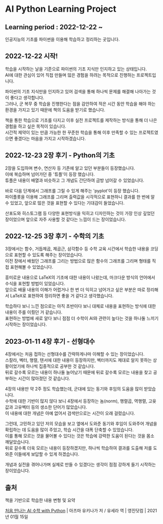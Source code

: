 # AI Python Learning Project

## Learning period : 2022-12-22 ~

인공지능의 기초를 파이썬을 이용해 학습하고 정리하는 곳입니다.  

## 2022-12-22 시작!

학습을 시작하는 날을 기준으로 파이썬의 기초 지식만 인지하고 있는 상태입니다.  
AI에 대한 관심이 있어 직접 만들며 많은 경험을 하려는 목적으로 진행하는 프로젝트입니다.  
  
파이썬의 기초 지식만을 인지하고 있어 검색을 통해 하나씩 문제를 해결해 나아가는 것이 좋다고 생각합니다.  
그러나, 군 복무 중 학습을 진행한다는 점을 감안하여 적은 시간 동안 학습을 해야 하는 환경을 가지고 있기 때문에 책의 도움을 받기로 했습니다.  
  
책을 통한 학습으로 기초를 다지고 이후 실전 프로젝트를 제작하는 방식을 통해 더 나은 경험을 하고 싶은 목적이 있습니다.  
시간적 제약이 있는 만큼 가능한 한 꾸준한 학습을 통해 이후 만족할 수 있는 프로젝트였으면 좋겠다는 마음을 가지고 시작하겠습니다.  

## 2022-12-23 2장 후기 - Python의 기초

2장을 도입하며 변수, 연산자 등 기존에 알고 있던 부분들이 등장했습니다.  
이에 복습하며 넘어가던 중 '튜플'이 등장 했습니다.  
튜플은 내용이 배열과 비슷하고 그 개념도 간단하여 금방 넘어갈 수 있었습니다.  

바로 다음 단계에서 그래프를 그릴 수 있게 해주는 'pyplot'이 등장 했습니다.  
파이플롯을 이용해 그래프를 그리며 출력값을 시각적으로 표현하니 결과를 한 번에 알 수 있었고, 앞으로 많은 것을 표현할 수 있다는 기대감이 들었습니다.  

산포도와 히스토그램 등 다양한 표현방식을 익히고 디자인하는 것이 가장 인상 깊었던 장이었으며 앞으로 자주 사용할 것 같다는 느낌이 드는 장이었습니다.  

## 2022-12-25 3장 후기 - 수학의 기초

3장에서는 함수, 거듭제곱, 제곱근, 삼각함수 등 수학 교육 시간에서 학습한 내용을 코딩으로 표현할 수 있도록 해주는 장이었습니다.  
이전 장에서 배웠던 그래프를 그리는 방법으로 많은 함수의 그래프를 그리며 형태를 직접 표현해볼 수 있었습니다.  

흥미로운 내용으로 LaTeX의 기초에 대한 내용이 나왔는데, 마크다운 방식의 언어에서 수식을 표현할 방법이 있었습니다.  
앞으로 배울 내용의 이해가 어렵거나 한 번 더 익히고 넘어가고 싶은 부분은 따로 정리해서 LaTeX로 표현하여 정리하면 좋을 거 같다고 생각했습니다.  

학습하다 보니 느낀 점으로는 아직 초반이다 보니 대체로 내용을 표현하는 방식에 대한 내용이 주를 이뤘던 거 같습니다.  
표현하는 방법에 새로 알다 보니 점점 더 수학이 AI와 관련이 높다는 것을 하나둘 느끼기 시작하는 장이었습니다.  

## 2023-01-11 4장 후기 - 선형대수

4장에서는 처음 접하는 선형대수를 간략하게나마 이해할 수 있는 장이었습니다.  
스칼라, 벡터, 행렬, 텐서에 대한 내용이 등장하지만, 벡터까지도 제대로 알지 못하는 상황이었기에 하나씩 집중적으로 공부한 것 같습니다.  
뒤로 갈수록 모르는 내용이 하나둘 늘어났기 때문에 뒤로 갈수록 모르는 내용을 찾고 공부하는 시간이 많아졌던 것 같습니다.  

4장의 내용만 약 2주 정도 학습했는데, 군대에 있는 동기와 후임의 도움을 많이 받았습니다.  
수학에 대한 기반이 많지 않다 보니 4장에서 등장하는 놈(norm), 행렬곱, 역행렬, 고윳값과 고유벡터 등의 생소한 단어가 많았습니다.  
이 내용에 대한 개념은 아예 없어서 검색만으로는 시간이 오래 걸렸습니다.  

그런데, 고민하고 있던 저의 모습을 보고 옆에서 도와준 동기와 후임이 도와주어 개념을 확립하는 데 도움을 많이 주었고, 학습 시간을 대폭 단축할 수 있었습니다.  
이를 통해 모르는 것을 물어볼 수 있다는 것은 학습에 강력한 도움이 된다는 것을 몸소 깨달았습니다.  
뒤로 갈수록 더욱 모르는 내용이 등장하겠지만, 하나씩 학습하여 결과를 도출해 저를 도와준 이들에게 보답할 수 있게 하겠습니다.  

개념과 실전을 겪어나가며 실제로 만들 수 있겠다는 생각이 점점 강하게 들기 시작하는 장이었습니다.  

## 출처

책을 기반으로 학습한 내용 변형 및 요약  

[처음 만나는 AI 수학 with Python][googlelink] | 아즈마 유키나가 저 / 유세라 역 | 영진닷컴 | 2021년 01월 15일  

[googlelink]: http://www.yes24.com/Product/Goods/96805069 "Go YES24"